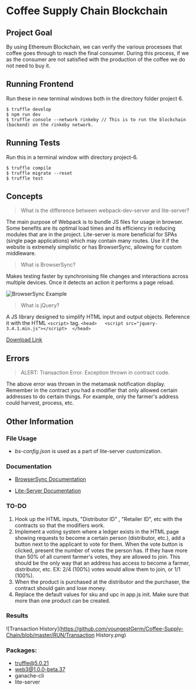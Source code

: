 # Coffee Supply Chain Blockchain

## Project Goal 

By using Ethereum Blockchain, we can verify the various processes that coffee goes through to reach the final consumer. During this process, if we as the consumer are not satisfied with the production of the coffee we do not need to buy it.

## Running Frontend
Run these in new terminal windows both in the directory folder project 6.
```
$ truffle develop 
$ npm run dev
$ truffle console --network rinkeby // This is to run the blockchain (backend) on the rinkeby network.
```

## Running Tests
Run this in a terminal window with directory project-6.
```
$ truffle compile
$ truffle migrate --reset
$ truffle test
```

## Concepts

> What is the difference between webpack-dev-server and lite-server?

The main purpose of Webpack is to bundle JS files for usage in browser. Some benefits are its optimal load times and its efficiency in reducing modules that are in the project. Lite-server is more beneficial for SPAs (single page applications) which may contain many routes. Use it if the website is extremely simplistic or has BrowserSync, allowing for custom middleware.

> What is BrowserSync?

Makes testing faster by synchronising file changes and interactions across multiple devices. Once it detects an action it performs a page reload.

![BrowserSync Example](https://miro.medium.com/max/1626/1*0fO_9XRhUB_kscnnbBVUcA.gif)

> What is jQuery?

A JS library designed to simplify HTML input and output objects. Reference it with the HTML `<script>` tag. ```<head>   <script src="jquery-3.4.1.min.js"></script>  </head>```

[Download Link](https://jquery.com/download/)

## Errors

> ALERT: Transaction Error. Exception thrown in contract code. 

The above error was thrown in the metamask notification display. Remember in the contract you had a modifier that only allowed certain addresses to do certain things. For example, only the farmer's address could harvest, process, etc. 

## Other Information

### File Usage
- _bs-config.json_ is used as a part of lite-server customization.

### Documentation
- [BrowserSync Documentation](https://browsersync.io/docs/options#option-browser)

- [Lite-Server Documentation](https://www.npmjs.com/package/lite-server)

### TO-DO

1. Hook up the HTML inputs, "Distributor ID" , "Retailer ID", etc with the contracts so that the modifiers work. 
2. Implement a voting system where a ledger exists in the HTML page showing requests to become a certain person (distributor, etc.), add a button next to the applicant to vote for them. When the vote button is clicked, present the number of votes the person has. If they have more than 50% of all current farmer's votes, they are allowed to join. This should be the only way that an address has access to become a farmer, distributor, etc. EX: 2/4 (100%) votes would allow them to join, or 1/1 (100%). 
3. When the product is purchased at the distributor and the purchaser, the contract should gain and lose money.
4. Replace the default values for sku and upc in app.js init. Make sure that more than one product can be created.

### Results

![Transaction History](https://github.com/youngestGerm/Coffee-Supply-Chain/blob/master/RUN/Transaction History.png)

### Packages:
- truffle@5.0.21
- web3@1.0.0-beta.37
- ganache-cli
- lite-server
